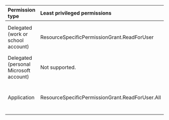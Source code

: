 |Permission type|Least privileged permissions|Higher privileged permissions|
|:---|:---|:---|
|Delegated (work or school account)|ResourceSpecificPermissionGrant.ReadForUser|TeamsAppInstallation.ReadForUser, TeamsAppInstallation.ReadWriteSelfForUser, TeamsAppInstallation.ReadWriteForUser, TeamsAppInstallation.ReadWriteConsentSelfForUser, TeamsAppInstallation.ReadWriteConsentForUser|
|Delegated (personal Microsoft account)|Not supported.|Not supported.|
|Application|ResourceSpecificPermissionGrant.ReadForUser.All|TeamsAppInstallation.ReadForUser.All, TeamsAppInstallation.ReadWriteSelfForUser.All, TeamsAppInstallation.ReadWriteForUser.All, TeamsAppInstallation.ReadWriteConsentSelfForUser.All, TeamsAppInstallation.ReadWriteConsentForUser.All|